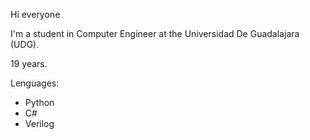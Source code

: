 Hi everyone

I'm a student in Computer Engineer at the Universidad De Guadalajara (UDG).

19 years.

Lenguages:

- Python
- C#
- Verilog

